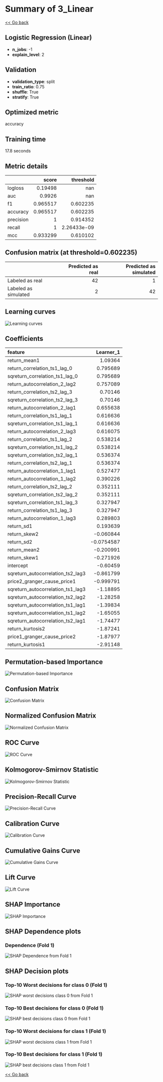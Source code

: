 # Summary of 3_Linear

[<< Go back](../README.md)


## Logistic Regression (Linear)
- **n_jobs**: -1
- **explain_level**: 2

## Validation
 - **validation_type**: split
 - **train_ratio**: 0.75
 - **shuffle**: True
 - **stratify**: True

## Optimized metric
accuracy

## Training time

17.8 seconds

## Metric details
|           |    score |     threshold |
|:----------|---------:|--------------:|
| logloss   | 0.19498  | nan           |
| auc       | 0.9926   | nan           |
| f1        | 0.965517 |   0.602235    |
| accuracy  | 0.965517 |   0.602235    |
| precision | 1        |   0.914352    |
| recall    | 1        |   2.26433e-09 |
| mcc       | 0.933299 |   0.610102    |


## Confusion matrix (at threshold=0.602235)
|                      |   Predicted as real |   Predicted as simulated |
|:---------------------|--------------------:|-------------------------:|
| Labeled as real      |                  42 |                        1 |
| Labeled as simulated |                   2 |                       42 |

## Learning curves
![Learning curves](learning_curves.png)

## Coefficients
| feature                           |   Learner_1 |
|:----------------------------------|------------:|
| return_mean1                      |   1.09364   |
| return_correlation_ts1_lag_0      |   0.795689  |
| sqreturn_correlation_ts1_lag_0    |   0.795689  |
| return_autocorrelation_2_lag2     |   0.757089  |
| return_correlation_ts2_lag_3      |   0.70146   |
| sqreturn_correlation_ts2_lag_3    |   0.70146   |
| return_autocorrelation_2_lag1     |   0.655638  |
| return_correlation_ts1_lag_1      |   0.616636  |
| sqreturn_correlation_ts1_lag_1    |   0.616636  |
| return_autocorrelation_2_lag3     |   0.616075  |
| return_correlation_ts1_lag_2      |   0.538214  |
| sqreturn_correlation_ts1_lag_2    |   0.538214  |
| sqreturn_correlation_ts2_lag_1    |   0.536374  |
| return_correlation_ts2_lag_1      |   0.536374  |
| return_autocorrelation_1_lag1     |   0.527477  |
| return_autocorrelation_1_lag2     |   0.390226  |
| return_correlation_ts2_lag_2      |   0.352111  |
| sqreturn_correlation_ts2_lag_2    |   0.352111  |
| sqreturn_correlation_ts1_lag_3    |   0.327947  |
| return_correlation_ts1_lag_3      |   0.327947  |
| return_autocorrelation_1_lag3     |   0.289803  |
| return_sd1                        |   0.193639  |
| return_skew2                      |  -0.060844  |
| return_sd2                        |  -0.0754587 |
| return_mean2                      |  -0.200991  |
| return_skew1                      |  -0.271926  |
| intercept                         |  -0.60459   |
| sqreturn_autocorrelation_ts2_lag3 |  -0.861799  |
| price2_granger_cause_price1       |  -0.999791  |
| sqreturn_autocorrelation_ts1_lag3 |  -1.18895   |
| sqreturn_autocorrelation_ts2_lag2 |  -1.28258   |
| sqreturn_autocorrelation_ts1_lag1 |  -1.39834   |
| sqreturn_autocorrelation_ts1_lag2 |  -1.65055   |
| sqreturn_autocorrelation_ts2_lag1 |  -1.74477   |
| return_kurtosis2                  |  -1.87241   |
| price1_granger_cause_price2       |  -1.87977   |
| return_kurtosis1                  |  -2.91148   |


## Permutation-based Importance
![Permutation-based Importance](permutation_importance.png)
## Confusion Matrix

![Confusion Matrix](confusion_matrix.png)


## Normalized Confusion Matrix

![Normalized Confusion Matrix](confusion_matrix_normalized.png)


## ROC Curve

![ROC Curve](roc_curve.png)


## Kolmogorov-Smirnov Statistic

![Kolmogorov-Smirnov Statistic](ks_statistic.png)


## Precision-Recall Curve

![Precision-Recall Curve](precision_recall_curve.png)


## Calibration Curve

![Calibration Curve](calibration_curve_curve.png)


## Cumulative Gains Curve

![Cumulative Gains Curve](cumulative_gains_curve.png)


## Lift Curve

![Lift Curve](lift_curve.png)



## SHAP Importance
![SHAP Importance](shap_importance.png)

## SHAP Dependence plots

### Dependence (Fold 1)
![SHAP Dependence from Fold 1](learner_fold_0_shap_dependence.png)

## SHAP Decision plots

### Top-10 Worst decisions for class 0 (Fold 1)
![SHAP worst decisions class 0 from Fold 1](learner_fold_0_shap_class_0_worst_decisions.png)
### Top-10 Best decisions for class 0 (Fold 1)
![SHAP best decisions class 0 from Fold 1](learner_fold_0_shap_class_0_best_decisions.png)
### Top-10 Worst decisions for class 1 (Fold 1)
![SHAP worst decisions class 1 from Fold 1](learner_fold_0_shap_class_1_worst_decisions.png)
### Top-10 Best decisions for class 1 (Fold 1)
![SHAP best decisions class 1 from Fold 1](learner_fold_0_shap_class_1_best_decisions.png)

[<< Go back](../README.md)

